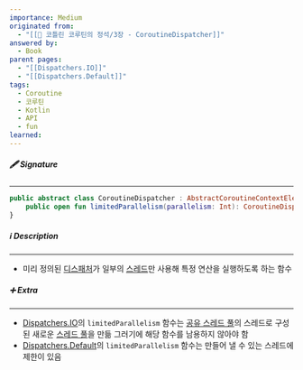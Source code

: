 ```yaml
---
importance: Medium
originated from:
  - "[[📘 코틀린 코루틴의 정석/3장 - CoroutineDispatcher]]"
answered by:
  - Book
parent pages:
  - "[[Dispatchers.IO]]"
  - "[[Dispatchers.Default]]"
tags:
  - Coroutine
  - 코루틴
  - Kotlin
  - API
  - fun
learned:
---
```

##### 🖋️ Signature
---
```Kotlin
public abstract class CoroutineDispatcher : AbstractCoroutineContextElement(ContinuationInterceptor), ContinuationInterceptor {
    public open fun limitedParallelism(parallelism: Int): CoroutineDispatcher
}
```

##### ℹ️ Description
---
- 미리 정의된 [디스패처](디스패처.md)가 일부의 [스레드](스레드.md)만 사용해 특정 연산을 실행하도록 하는 함수

##### ➕ Extra
---
- [Dispatchers.IO](Dispatchers.IO.md)의 `limitedParallelism` 함수는 [공유 스레드 풀](공유%20스레드%20풀.md)의 스레드로 구성된 새로운 [스레드 풀](스레드%20풀.md)을 만듦
  그러기에 해당 함수를 남용하지 않아야 함
- [Dispatchers.Default](Dispatchers.Default.md)의 `limitedParallelism` 함수는 만들어 낼 수 있는 스레드에 제한이 있음
